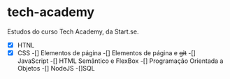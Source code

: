 # tech-academy
Estudos do curso Tech Academy, da Start.se.

-[x] HTNL
-[X] CSS
-[] Elementos de página
-[] Elementos de página e ~~git~~
-[] JavaScript
-[] HTML Semântico e FlexBox
-[] Programação Orientada a Objetos
-[] NodeJS
-[]SQL
